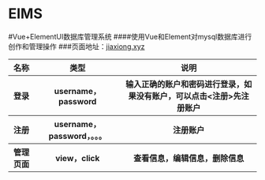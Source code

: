 # EIMS
#Vue+ElementUI数据库管理系统
####使用Vue和Element对mysql数据库进行创作和管理操作
###页面地址：[jiaxiong.xyz](#jiaxiong.xyz)
<table>
    <thead>
        <tr>
            <th>名称</th>
            <th>类型</th>
            <th>说明</th>
        </tr>
    </thead>
    <tbody>
        <tr>
            <th>登录</th>
            <th>username，password</th>
            <th>输入正确的账户和密码进行登录，如果没有账户，可以点击<注册>先注册账户</th>
        </tr>
         <tr>
            <th>注册</th>
            <th>username，password，。。。</th>
            <th>注册账户</th>
        </tr>
        <tr>
            <th>管理页面</th>
            <th>view，click</th>
            <th>查看信息，编辑信息，删除信息</th>
        </tr>
    </tbody>
</table>